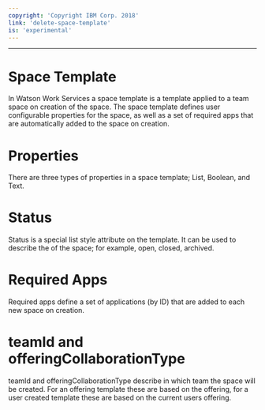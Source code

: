 ```yaml
---
copyright: 'Copyright IBM Corp. 2018'
link: 'delete-space-template'
is: 'experimental'
---
```

---

# Space Template

In Watson Work Services a space template is a template applied to a team space on creation of the space.
The space template defines user configurable properties for the space, 
as well as a set of required apps that are automatically added to the space on creation.

# Properties

There are three types of properties in a space template; List, Boolean, and Text.

# Status

Status is a special list style attribute on the template. 
It can be used to describe the of the space; for example, open, closed, archived.

# Required Apps

Required apps define a set of applications (by ID) that are added to each new space on creation.

# teamId and offeringCollaborationType

teamId and offeringCollaborationType describe in which team the space will be created. 
For an offering template these are based on the offering, 
for a user created template these are based on the current users offering.
